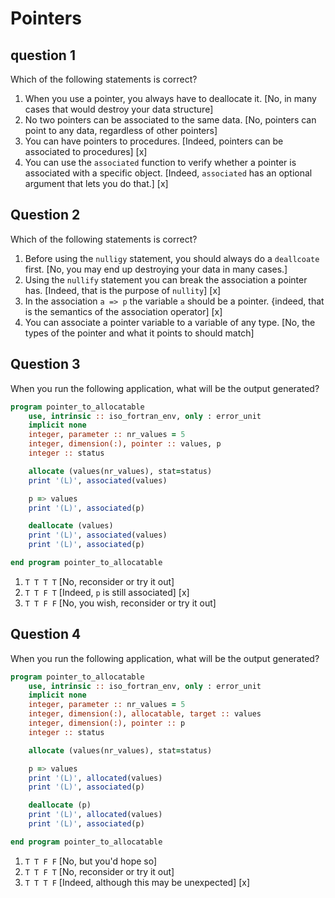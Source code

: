 # Pointers

## question 1

Which of the following statements is correct?
1. When you use a pointer, you always have to deallocate it.  [No, in many cases that would destroy your data structure]
1. No two pointers can be associated to the same data. [No, pointers can point to any data, regardless of other pointers]
1. You can have pointers to procedures. [Indeed, pointers can be associated to procedures] [x]
1. You can use the `associated` function to verify whether a pointer is associated with a specific object. [Indeed, `associated` has an optional argument that lets you do that.] [x]


## Question 2

Which of the following statements is correct?
1. Before using the `nulligy` statement, you should always do a `deallcoate` first. [No, you may end up destroying your data in many cases.]
1. Using the `nullify` statement you can break the association a pointer has. [Indeed, that is the purpose of `nullity`] [x]
1. In the association `a => p` the variable `a` should be a pointer. {indeed, that is the semantics of the association operator] [x]
1. You can associate a pointer variable to a variable of any type. [No, the types of the pointer and what it points to should match]


## Question 3

When you run the following application, what will be the output generated?

~~~~fortran
program pointer_to_allocatable
    use, intrinsic :: iso_fortran_env, only : error_unit
    implicit none
    integer, parameter :: nr_values = 5
    integer, dimension(:), pointer :: values, p
    integer :: status

    allocate (values(nr_values), stat=status)
    print '(L)', associated(values)

    p => values
    print '(L)', associated(p)

    deallocate (values)
    print '(L)', associated(values)
    print '(L)', associated(p)

end program pointer_to_allocatable
~~~~

1. `T T T T` [No, reconsider or try it out]
1. `T T F T` [Indeed, `p` is still associated] [x]
1. `T T F F` [No, you wish, reconsider or try it out]


## Question 4

When you run the following application, what will be the output generated?

~~~~fortran
program pointer_to_allocatable
    use, intrinsic :: iso_fortran_env, only : error_unit
    implicit none
    integer, parameter :: nr_values = 5
    integer, dimension(:), allocatable, target :: values
    integer, dimension(:), pointer :: p
    integer :: status

    allocate (values(nr_values), stat=status)

    p => values
    print '(L)', allocated(values)
    print '(L)', associated(p)

    deallocate (p)
    print '(L)', allocated(values)
    print '(L)', associated(p)

end program pointer_to_allocatable
~~~~

1. `T T F F` [No, but you'd hope so]
1. `T T F T` [No, reconsider or try it out]
1. `T T T F` [Indeed, although this may be unexpected] [x]
